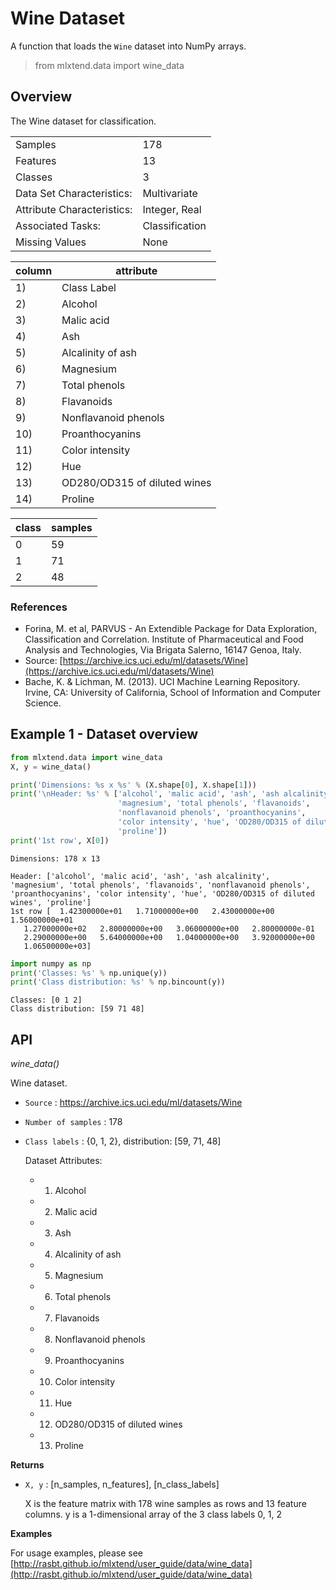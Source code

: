 # Wine Dataset

A function that loads the `Wine` dataset into NumPy arrays.

> from mlxtend.data import wine_data

## Overview

The Wine dataset for classification.

|				  |		  			|
|----------------------------|----------------|
| Samples                    | 178            |
| Features                   | 13             |
| Classes                    | 3              |
| Data Set Characteristics:  | Multivariate   |
| Attribute Characteristics: | Integer, Real  |
| Associated Tasks:          | Classification |
| Missing Values             | None           |

|	column| attribute	|
|-----|------------------------------|
| 1)  | Class Label                  |
| 2)  | Alcohol                      |
| 3)  | Malic acid                   |
| 4)  | Ash                          |
| 5)  | Alcalinity of ash            |
| 6)  | Magnesium                    |
| 7)  | Total phenols                |
| 8)  | Flavanoids                   |
| 9)  | Nonflavanoid phenols         |
| 10) | Proanthocyanins              |
| 11) | Color intensity              |
| 12) | Hue                          |
| 13) | OD280/OD315 of diluted wines |
| 14) | Proline                      |


| class | samples   |
|-------|----|
| 0     | 59 |
| 1     | 71 |
| 2     | 48 |


### References

- Forina, M. et al, PARVUS - 
An Extendible Package for Data Exploration, Classification and Correlation. 
Institute of Pharmaceutical and Food Analysis and Technologies, Via Brigata Salerno, 
16147 Genoa, Italy. 
- Source: [https://archive.ics.uci.edu/ml/datasets/Wine](https://archive.ics.uci.edu/ml/datasets/Wine)
- Bache, K. & Lichman, M. (2013). UCI Machine Learning Repository. Irvine, CA: University of California, School of Information and Computer Science.

## Example 1 - Dataset overview


```python
from mlxtend.data import wine_data
X, y = wine_data()

print('Dimensions: %s x %s' % (X.shape[0], X.shape[1]))
print('\nHeader: %s' % ['alcohol', 'malic acid', 'ash', 'ash alcalinity',
                        'magnesium', 'total phenols', 'flavanoids',
                        'nonflavanoid phenols', 'proanthocyanins',
                        'color intensity', 'hue', 'OD280/OD315 of diluted wines',
                        'proline'])
print('1st row', X[0])
```

    Dimensions: 178 x 13
    
    Header: ['alcohol', 'malic acid', 'ash', 'ash alcalinity', 'magnesium', 'total phenols', 'flavanoids', 'nonflavanoid phenols', 'proanthocyanins', 'color intensity', 'hue', 'OD280/OD315 of diluted wines', 'proline']
    1st row [  1.42300000e+01   1.71000000e+00   2.43000000e+00   1.56000000e+01
       1.27000000e+02   2.80000000e+00   3.06000000e+00   2.80000000e-01
       2.29000000e+00   5.64000000e+00   1.04000000e+00   3.92000000e+00
       1.06500000e+03]



```python
import numpy as np
print('Classes: %s' % np.unique(y))
print('Class distribution: %s' % np.bincount(y))
```

    Classes: [0 1 2]
    Class distribution: [59 71 48]


## API


*wine_data()*

Wine dataset.


- `Source` : https://archive.ics.uci.edu/ml/datasets/Wine


- `Number of samples` : 178


- `Class labels` : {0, 1, 2}, distribution: [59, 71, 48]


    Dataset Attributes:

    - 1) Alcohol
    - 2) Malic acid
    - 3) Ash
    - 4) Alcalinity of ash
    - 5) Magnesium
    - 6) Total phenols
    - 7) Flavanoids
    - 8) Nonflavanoid phenols
    - 9) Proanthocyanins
    - 10) Color intensity
    - 11) Hue
    - 12) OD280/OD315 of diluted wines
    - 13) Proline

**Returns**

- `X, y` : [n_samples, n_features], [n_class_labels]

    X is the feature matrix with 178 wine samples as rows
    and 13 feature columns.
    y is a 1-dimensional array of the 3 class labels 0, 1, 2

**Examples**

For usage examples, please see
    [http://rasbt.github.io/mlxtend/user_guide/data/wine_data](http://rasbt.github.io/mlxtend/user_guide/data/wine_data)


